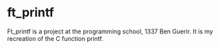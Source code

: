 # ft_printf
Ft_printf is a project at the programming school, 1337 Ben Guerir. It is my recreation of the C function printf.

